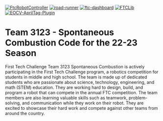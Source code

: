 [![FtcRobotController](https://img.shields.io/badge/FtcRobotController-v8.1.1-lightgrey)](https://github.com/FIRST-Tech-Challenge/FtcRobotController)
[![road-runner](https://img.shields.io/badge/road--runner-0.5.6-lightgrey)](https://github.com/acmerobotics/road-runner)
[![ftc-dashboard](https://img.shields.io/badge/ftc--dashboard-0.4.6-lightgrey)](https://github.com/acmerobotics/ftc-dashboard)
[![FTCLib](https://img.shields.io/badge/FTCLib-v2.1.0-lightgrey)](https://github.com/FTCLib/FTCLib)
[![EOCV-AprilTag-Plugin](https://img.shields.io/badge/EOCV--AprilTag--Plugin-v1.1.1-lightgrey)](https://github.com/OpenFTC/EOCV-AprilTag-Plugin)

# Team 3123 - Spontaneous Combustion Code for the 22-23 Season
First Tech Challenge Team 3123 Spontaneous Combustion is actively participating in the First Tech Challenge program, a robotics competition for students in middle and high school. The team is made up of dedicated students who are passionate about science, technology, engineering, and math (STEM) education. They are working hard to design, build, and program a robot that can compete in the annual FTC competition. The team members are also learning valuable skills such as teamwork, problem-solving, and communication while they work on their robot. They are excited to showcase their hard work and compete against other teams from around the country.

